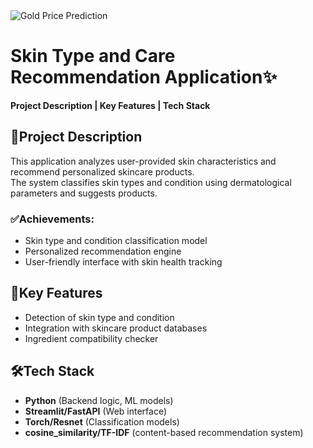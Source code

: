 <img src="https://cdn-icons-png.flaticon.com/512/10572/10572510.png" alt="Gold Price Prediction" align="center" width="auto" height="auto" />

# Skin Type and Care Recommendation Application✨

**Project Description | Key Features | Tech Stack**

## 🚀Project Description

This application analyzes user-provided skin characteristics and recommend personalized skincare products.  
The system classifies skin types and condition using dermatological parameters and suggests products.

### ✅Achievements:
- Skin type and condition classification model 
- Personalized recommendation engine 
- User-friendly interface with skin health tracking

## 🔎Key Features
- Detection of skin type and condition 
- Integration with skincare product databases
- Ingredient compatibility checker

## 🛠️Tech Stack
- **Python** (Backend logic, ML models)
- **Streamlit/FastAPI** (Web interface)
- **Torch/Resnet** (Classification models)
- **cosine_similarity/TF-IDF** (content-based recommendation system)

